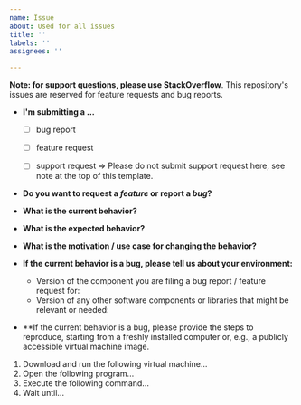 ```yaml
---
name: Issue
about: Used for all issues
title: ''
labels: ''
assignees: ''

---
```


**Note: for support questions, please use StackOverflow**. This repository's issues are reserved for feature requests and bug reports.

* **I'm submitting a ...**
  - [ ] bug report
  - [ ] feature request
  - [ ] support request => Please do not submit support request here, see note at the top of this template.


* **Do you want to request a *feature* or report a *bug*?**



* **What is the current behavior?**



* **What is the expected behavior?**



* **What is the motivation / use case for changing the behavior?**



* **If the current behavior is a bug, please tell us about your environment:**
  
  - Version of the component you are filing a bug report / feature request for:
  - Version of any other software components or libraries that might be relevant or needed:

 
* **If the current behavior is a bug, please provide the steps to reproduce, starting from a freshly installed computer or, e.g., a publicly accessible virtual machine image.

1. Download and run the following virtual machine...
2. Open the following program...
3. Execute the following command...
4. Wait until...
